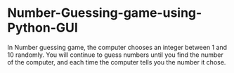 # Number-Guessing-game-using-Python-GUI
In Number guessing game, the computer chooses an integer between 1 and 10 randomly. You will continue to guess numbers until you find the number of the computer, and each time the computer tells you the number it chose.
